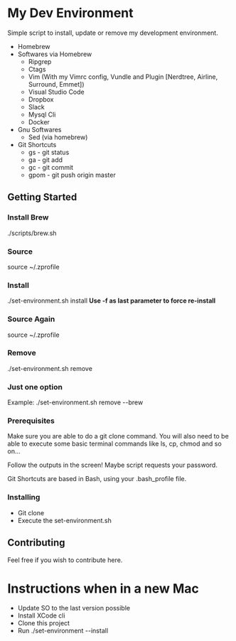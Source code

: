 # My Dev Environment

Simple script to install, update or remove my development environment.

* Homebrew
* Softwares via Homebrew
  * Ripgrep
  * Ctags
  * Vim (With my Vimrc config, Vundle and Plugin [Nerdtree, Airline, Surround, Emmet])
  * Visual Studio Code
  * Dropbox
  * Slack
  * Mysql Cli
  * Docker
* Gnu Softwares
  * Sed (via homebrew)
* Git Shortcuts
  * gs - git status
  * ga - git add
  * gc - git commit
  * gpom - git push origin master

## Getting Started

### Install Brew
./scripts/brew.sh

### Source
source ~/.zprofile

### Install
./set-environment.sh install
**Use -f as last parameter to force re-install**

### Source Again
source ~/.zprofile

### Remove
./set-environment.sh remove

### Just one option
Example: ./set-environment.sh remove --brew

### Prerequisites

Make sure you are able to do a git clone command.
You will also need to be able to execute some basic terminal commands like ls, cp, chmod and so on...

Follow the outputs in the screen! Maybe script requests your password.

Git Shortcuts are based in Bash, using your .bash_profile file.

### Installing

- Git clone
- Execute the set-environment.sh

## Contributing

Feel free if you wish to contribute here.

# Instructions when in a new Mac

* Update SO to the last version possible
* Install XCode cli
* Clone this project
* Run ./set-environment --install
